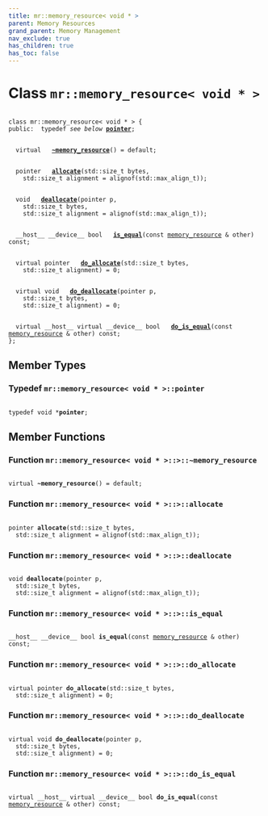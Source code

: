 ```yaml
---
title: mr::memory_resource< void * >
parent: Memory Resources
grand_parent: Memory Management
nav_exclude: true
has_children: true
has_toc: false
---
```


# Class `mr::memory_resource< void * >`

<code class="doxybook">
<span>class mr::memory&#95;resource&lt; void &#42; &gt; {</span>
<span>public:</span><span>&nbsp;&nbsp;typedef <i>see below</i> <b><a href="/thrust/api/classes/classmr_1_1memory__resource_3_01void_01_5_01_4.html#typedef-pointer">pointer</a></b>;</span>
<br>
<span>&nbsp;&nbsp;virtual </span><span>&nbsp;&nbsp;<b><a href="/thrust/api/classes/classmr_1_1memory__resource_3_01void_01_5_01_4.html#function-~memory_resource">~memory&#95;resource</a></b>() = default;</span>
<br>
<span>&nbsp;&nbsp;pointer </span><span>&nbsp;&nbsp;<b><a href="/thrust/api/classes/classmr_1_1memory__resource_3_01void_01_5_01_4.html#function-allocate">allocate</a></b>(std::size_t bytes,</span>
<span>&nbsp;&nbsp;&nbsp;&nbsp;std::size_t alignment = alignof(std::max&#95;align&#95;t));</span>
<br>
<span>&nbsp;&nbsp;void </span><span>&nbsp;&nbsp;<b><a href="/thrust/api/classes/classmr_1_1memory__resource_3_01void_01_5_01_4.html#function-deallocate">deallocate</a></b>(pointer p,</span>
<span>&nbsp;&nbsp;&nbsp;&nbsp;std::size_t bytes,</span>
<span>&nbsp;&nbsp;&nbsp;&nbsp;std::size_t alignment = alignof(std::max&#95;align&#95;t));</span>
<br>
<span>&nbsp;&nbsp;__host__ __device__ bool </span><span>&nbsp;&nbsp;<b><a href="/thrust/api/classes/classmr_1_1memory__resource_3_01void_01_5_01_4.html#function-is_equal">is&#95;equal</a></b>(const <a href="/thrust/api/classes/classmr_1_1memory__resource.html">memory_resource</a> & other) const;</span>
<br>
<span>&nbsp;&nbsp;virtual pointer </span><span>&nbsp;&nbsp;<b><a href="/thrust/api/classes/classmr_1_1memory__resource_3_01void_01_5_01_4.html#function-do_allocate">do&#95;allocate</a></b>(std::size_t bytes,</span>
<span>&nbsp;&nbsp;&nbsp;&nbsp;std::size_t alignment) = 0;</span>
<br>
<span>&nbsp;&nbsp;virtual void </span><span>&nbsp;&nbsp;<b><a href="/thrust/api/classes/classmr_1_1memory__resource_3_01void_01_5_01_4.html#function-do_deallocate">do&#95;deallocate</a></b>(pointer p,</span>
<span>&nbsp;&nbsp;&nbsp;&nbsp;std::size_t bytes,</span>
<span>&nbsp;&nbsp;&nbsp;&nbsp;std::size_t alignment) = 0;</span>
<br>
<span>&nbsp;&nbsp;virtual __host__ virtual __device__ bool </span><span>&nbsp;&nbsp;<b><a href="/thrust/api/classes/classmr_1_1memory__resource_3_01void_01_5_01_4.html#function-do_is_equal">do&#95;is&#95;equal</a></b>(const <a href="/thrust/api/classes/classmr_1_1memory__resource.html">memory_resource</a> & other) const;</span>
<span>};</span>
</code>

## Member Types

<h3 id="typedef-pointer">
Typedef <code>mr::memory&#95;resource&lt; void &#42; &gt;::pointer</code>
</h3>

<code class="doxybook">
<span>typedef void *<b>pointer</b>;</span></code>

## Member Functions

<h3 id="function-~memory_resource">
Function <code>mr::memory&#95;resource&lt; void &#42; &gt;::&gt;::~memory&#95;resource</code>
</h3>

<code class="doxybook">
<span>virtual </span><span><b>~memory_resource</b>() = default;</span></code>
<h3 id="function-allocate">
Function <code>mr::memory&#95;resource&lt; void &#42; &gt;::&gt;::allocate</code>
</h3>

<code class="doxybook">
<span>pointer </span><span><b>allocate</b>(std::size_t bytes,</span>
<span>&nbsp;&nbsp;std::size_t alignment = alignof(std::max&#95;align&#95;t));</span></code>
<h3 id="function-deallocate">
Function <code>mr::memory&#95;resource&lt; void &#42; &gt;::&gt;::deallocate</code>
</h3>

<code class="doxybook">
<span>void </span><span><b>deallocate</b>(pointer p,</span>
<span>&nbsp;&nbsp;std::size_t bytes,</span>
<span>&nbsp;&nbsp;std::size_t alignment = alignof(std::max&#95;align&#95;t));</span></code>
<h3 id="function-is_equal">
Function <code>mr::memory&#95;resource&lt; void &#42; &gt;::&gt;::is&#95;equal</code>
</h3>

<code class="doxybook">
<span>__host__ __device__ bool </span><span><b>is_equal</b>(const <a href="/thrust/api/classes/classmr_1_1memory__resource.html">memory_resource</a> & other) const;</span></code>
<h3 id="function-do_allocate">
Function <code>mr::memory&#95;resource&lt; void &#42; &gt;::&gt;::do&#95;allocate</code>
</h3>

<code class="doxybook">
<span>virtual pointer </span><span><b>do_allocate</b>(std::size_t bytes,</span>
<span>&nbsp;&nbsp;std::size_t alignment) = 0;</span></code>
<h3 id="function-do_deallocate">
Function <code>mr::memory&#95;resource&lt; void &#42; &gt;::&gt;::do&#95;deallocate</code>
</h3>

<code class="doxybook">
<span>virtual void </span><span><b>do_deallocate</b>(pointer p,</span>
<span>&nbsp;&nbsp;std::size_t bytes,</span>
<span>&nbsp;&nbsp;std::size_t alignment) = 0;</span></code>
<h3 id="function-do_is_equal">
Function <code>mr::memory&#95;resource&lt; void &#42; &gt;::&gt;::do&#95;is&#95;equal</code>
</h3>

<code class="doxybook">
<span>virtual __host__ virtual __device__ bool </span><span><b>do_is_equal</b>(const <a href="/thrust/api/classes/classmr_1_1memory__resource.html">memory_resource</a> & other) const;</span></code>

